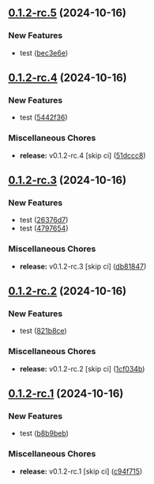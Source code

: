 ## [0.1.2-rc.5](https://github.com/KingTimer12/MYK-Desktop/compare/v0.1.2-rc.4...v0.1.2-rc.5) (2024-10-16)


### New Features

* test ([bec3e6e](https://github.com/KingTimer12/MYK-Desktop/commit/bec3e6ea01c0cfe9dec33876ffc562fb3b1427e6))

## [0.1.2-rc.4](https://github.com/KingTimer12/MYK-Desktop/compare/v0.1.2-rc.3...v0.1.2-rc.4) (2024-10-16)


### New Features

* test ([5442f36](https://github.com/KingTimer12/MYK-Desktop/commit/5442f36d150b2260d3536cd1fd11a48c281705dd))


### Miscellaneous Chores

* **release:** v0.1.2-rc.4 [skip ci] ([51dccc8](https://github.com/KingTimer12/MYK-Desktop/commit/51dccc8960ad12b3cec0e7ee9704f28673895a34))

## [0.1.2-rc.3](https://github.com/KingTimer12/MYK-Desktop/compare/v0.1.2-rc.2...v0.1.2-rc.3) (2024-10-16)


### New Features

* test ([26376d7](https://github.com/KingTimer12/MYK-Desktop/commit/26376d7c6371759524c6cd14e58b03dd7d8dc245))
* test ([4797654](https://github.com/KingTimer12/MYK-Desktop/commit/4797654d32cb62eff838526ef571fa996a647db4))


### Miscellaneous Chores

* **release:** v0.1.2-rc.3 [skip ci] ([db81847](https://github.com/KingTimer12/MYK-Desktop/commit/db8184740346625cb6157f3d74a806bdf3a22eee))

## [0.1.2-rc.2](https://github.com/KingTimer12/MYK-Desktop/compare/v0.1.2-rc.1...v0.1.2-rc.2) (2024-10-16)


### New Features

* test ([821b8ce](https://github.com/KingTimer12/MYK-Desktop/commit/821b8ce27fe9e3abd117a911bb04a0cb79c18524))


### Miscellaneous Chores

* **release:** v0.1.2-rc.2 [skip ci] ([1cf034b](https://github.com/KingTimer12/MYK-Desktop/commit/1cf034b2e6ecc5e68c70c646668316d48f8fba75))

## [0.1.2-rc.1](https://github.com/KingTimer12/MYK-Desktop/compare/v0.1.2-rc.0...v0.1.2-rc.1) (2024-10-16)


### New Features

* test ([b8b9beb](https://github.com/KingTimer12/MYK-Desktop/commit/b8b9beb41f5dd917ce322cd7a36fa44373a10516))


### Miscellaneous Chores

* **release:** v0.1.2-rc.1 [skip ci] ([c94f715](https://github.com/KingTimer12/MYK-Desktop/commit/c94f715c9d8d74332ef25fb3861835fb034da1d0))

